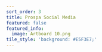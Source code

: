 ```yaml
---
sort_order: 3 
title: Prospa Social Media
featured: false
featured_info:
  image: Artboard 10.png
tile_style: 'background: #E5F3E7;'
---
```



